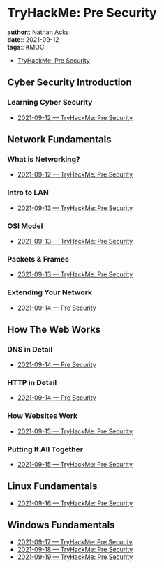 # TryHackMe: Pre Security

**author**:: Nathan Acks  
**date**:: 2021-09-12  
**tags**:: #MOC

* [TryHackMe: Pre Security](https://tryhackme.com/path/outline/presecurity)

## Cyber Security Introduction

### Learning Cyber Security

* [2021-09-12 — TryHackMe: Pre Security](../log/2021-09-12-tryhackme-pre-security.md)

## Network Fundamentals

### What is Networking?

* [2021-09-12 — TryHackMe: Pre Security](../log/2021-09-12-tryhackme-pre-security.md)

### Intro to LAN

* [2021-09-13 — TryHackMe: Pre Security](../log/2021-09-13-tryhackme-pre-security.md)

### OSI Model

* [2021-09-13 — TryHackMe: Pre Security](../log/2021-09-13-tryhackme-pre-security.md)

### Packets & Frames

* [2021-09-13 — TryHackMe: Pre Security](../log/2021-09-13-tryhackme-pre-security.md)

### Extending Your Network

* [2021-09-14 — Pre Security](../log/2021-09-14-tryhackme-pre-security.md)

## How The Web Works

### DNS in Detail

* [2021-09-14 — Pre Security](../log/2021-09-14-tryhackme-pre-security.md)

### HTTP in Detail

* [2021-09-14 — Pre Security](../log/2021-09-14-tryhackme-pre-security.md)

### How Websites Work

* [2021-09-15 — TryHackMe: Pre Security](../log/2021-09-15-tryhackme-pre-security.md)

### Putting It All Together

* [2021-09-15 — TryHackMe: Pre Security](../log/2021-09-15-tryhackme-pre-security.md)

## Linux Fundamentals

* [2021-09-16 — TryHackMe: Pre Security](../log/2021-09-16-tryhackme-pre-security.md)

## Windows Fundamentals

* [2021-09-17 — TryHackMe: Pre Security](../log/2021-09-17-tryhackme-pre-security.md)
* [2021-09-18 — TryHackMe: Pre Security](../log/2021-09-18-tryhackme-pre-security.md)
* [2021-09-19 — TryHackMe: Pre Security](../log/2021-09-19-tryhackme-pre-security.md)

